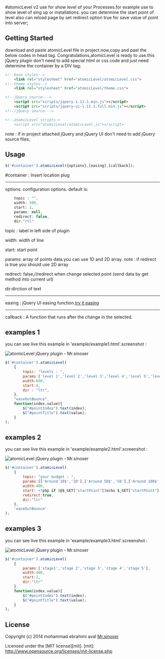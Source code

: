 #atomicLevel v2 
use for show level of your Processes.for example use to show level of sing up or installations. 
you can determine the start point of level also can reload page by set redirect option true for save value of point into server;


## Getting Started
download and paste atomicLevel file in project.now,copy and past the below codes in head tag.
Congratulations,atomicLevel is ready to use.this jQuery plugin don't need to add special html or css code and just need determine the container by a DIV tag;

```html
<!--base styles-->
    <link rel="stylesheet" href="atomicLevel/atomicLevel.css">
<!--theme styles-->
    <link rel="stylesheet" href="atomicLevel/theme.css">

<!--jQuery source--->
    <script src="scripts/jquery-1.11.1.min.js"></script>
    <script src="scripts/jquery-ui-1.11.1.full.min.js"></script>
<!--/jQuery source--->

<!--atomicLevel scripts->
    <script src="atomicLevel/atomicLevel.js"></script>
```
note : if in project attached jQuery and jQuery UI don't need to add jQuery source files;


## Usage

```js
$('#container').atomicLevel({options},[easing],[callback]);
```
#container : Insert location plug

---------------------------------------------------

options: configuration options. default is:
```js
    topic : "",
    width: 500,
    start: 1,
    params: null,
    redirect: false,
    dir:"rtl"
```

topic : label in left side of plugin

width: width of line

start: start point

params: array of points data.you can use 1D and 2D array. note : if redirect is true you should use 2D array

redirect: false,//redirect when change selected point (send data by get method into current url)

dir:dirction of text

---------------------------------------------------

easing : jQuery UI easing function.[try it easing](http://jqueryui.com/easing/) 

---------------------------------------------------

callback : A function that runs after the change in the selected.

## examples 1
you can see live this example in 'example/example1.html'.screenshot :

![atomicLevel jQuery plugin -  Mr.sinoser](https://raw.githubusercontent.com/sinoser/Atomiclevel/master/examples/imgs/exp1.png)


```js
$('#container').atomicLevel(
    {
        topic: "levels : ",
        params:['level 1','level 2','level 3','level 4','level 5','level 6'],
        width:600,
        start:4,
        dir : "ltr",
    },
    "easeOutBounce",
    function(index,value){
        $("#pointIndex").text(index);
        $("#pointTitle").text(value);
    }
);
```

## examples 2
you can see live this example in 'example/example2.html'.screenshot :

![atomicLevel jQuery plugin -  Mr.sinoser](https://raw.githubusercontent.com/sinoser/Atomiclevel/master/examples/imgs/exp2.png)


```js
$('#container').atomicLevel(
    {
        topic: "your budget : ",
        params:[['Around 20$','20'],['Around 50$','50'],['Around 100$','100'],['Over 150$','150+']],
        width:400,
        start: <?php if (@$_GET["startPoint"])echo $_GET["startPoint"]; else echo 1; ?>,
        redirect:true,
        dir:"ltr"
    },
    'easeOutBounce'
);
```

## examples 3
you can see live this example in 'example/example3.html'.screenshot :

![atomicLevel jQuery plugin -  Mr.sinoser](https://raw.githubusercontent.com/sinoser/Atomiclevel/master/examples/imgs/exp3.png)


```js
$('#container').atomicLevel(
    {
        params:['stage1','stage 2','stage 3','stage 4','stage 5'],
        width:400,
        start:2,
        dir:"ltr"
    },
    function(index,value){
        $("#pointIndex").text(index);
        $("#pointTitle").text(value);
    }
);
```

## License
Copyright (c) 2014 mohammad ebrahimi aval [Mr.sinoser](http://sinoser.ir) 

Licensed under the [MIT license][mit].
[mit]: http://www.opensource.org/licenses/mit-license.php
